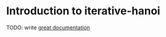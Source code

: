 # Introduction to iterative-hanoi

TODO: write [great documentation](http://jacobian.org/writing/great-documentation/what-to-write/)
